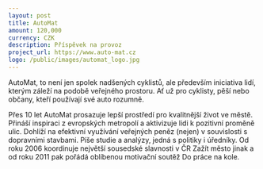 ```yaml
---
layout: post
title: AutoMat
amount: 120,000
currency: CZK
description: Příspěvek na provoz
project_url: https://www.auto-mat.cz
logo: /public/images/automat_logo.jpg
---
```


AutoMat, to není jen spolek nadšených cyklistů, ale především iniciativa lidí, kterým záleží na podobě veřejného prostoru. Ať už pro cyklisty, pěší nebo občany, kteří používají své auto rozumně.

Přes 10 let AutoMat prosazuje lepší prostředí pro kvalitnější život ve městě. Přináší inspiraci z evropských metropolí a aktivizuje lidi k pozitivní proměně ulic. Dohlíží na efektivní využívání veřejných peněz (nejen) v souvislosti s dopravními stavbami. Píše studie a analýzy, jedná s politiky i úředníky. Od roku 2006 koordinuje největší sousedské slavnosti v ČR Zažít město jinak a od roku 2011 pak pořádá oblíbenou motivační soutěž Do práce na kole.
